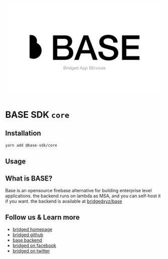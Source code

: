 ![base-sdk](../_branding/cover.png)

# BASE SDK `core`

## Installation

```sh
yarn add @base-sdk/core
```

## Usage

<!-- add sdk usage example here -->

## What is BASE?

Base is an opensource firebase alternative for building enterprise level applications. the backend runs on lambda as MSA, and you can self-host it if you want. the backend is available at [bridgedxyz/base](https://github.com/bridgedxyz/base)

## Follow us & Learn more

-   [bridged homepage](https://bridged.xyz)
-   [bridged github](https://github.com/bridgedxyz)
-   [base backend](https://github.com/bridgedxyz/base)
-   [bridged on facebook](https://www.facebook.com/bridged.xyz/)
-   [bridged on twitter](https://twitter.com/bridgedxyz)
